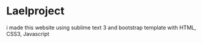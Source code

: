 # Laelproject
i made this website using sublime text 3 and bootstrap template with HTML, CSS3, Javascript
